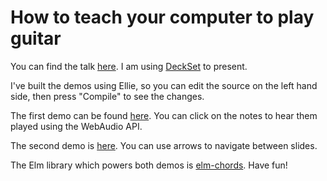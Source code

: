 # How to teach your computer to play guitar

You can find the talk [here](https://github.com/Arkham/webcamp-2019/blob/master/talk.md). I am using [DeckSet](https://www.deckset.com) to present.

I've built the demos using Ellie, so you can edit the source on the left
hand side, then press "Compile" to see the changes.

The first demo can be found [here](https://ellie-app.com/5wDzdJyjQ6Ca1). You can click on the notes to hear them played using the WebAudio API.

The second demo is [here](https://ellie-app.com/6HZqvnz8Py4a1). You can use arrows to
navigate between slides.

The Elm library which powers both demos is
[elm-chords](https://github.com/Arkham/elm-chords). Have fun!
